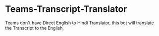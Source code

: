 # Teams-Transcript-Translator
Teams don't have Direct English to Hindi Translator, this bot will translate the Transcript to the English, 
